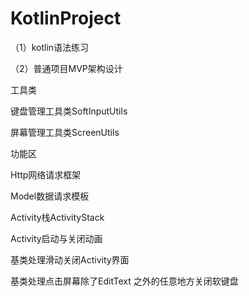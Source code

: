 # KotlinProject
<p>（1）kotlin语法练习</p>
<p>（2）普通项目MVP架构设计</p>
<p> </p>
<p>工具类</p>
<p>键盘管理工具类SoftInputUtils</p>
<p>屏幕管理工具类ScreenUtils</p>
<p> </p>
<p>功能区</p>
<p>Http网络请求框架</p>
<p>Model数据请求模板</p>
<p>Activity栈ActivityStack</p>
<p>Activity启动与关闭动画</p>
<p>基类处理滑动关闭Activity界面</p>
<p>基类处理点击屏幕除了EditText 之外的任意地方关闭软键盘</p>
